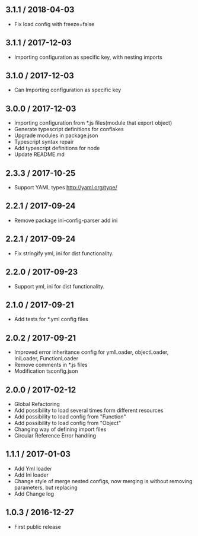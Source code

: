 3.1.1 / 2018-04-03
------------------

- Fix load config with freeze=false

3.1.1 / 2017-12-03
------------------

- Importing configuration as specific key, with nesting imports

3.1.0 / 2017-12-03
------------------

- Can Importing configuration as specific key

3.0.0 / 2017-12-03
------------------

- Importing configuration from *.js files(module that export object)
- Generate typescript definitions for conflakes
- Upgrade modules in package.json
- Typescript syntax repair
- Add typescript definitions for node
- Update README.md

2.3.3 / 2017-10-25
------------------

- Support YAML types http://yaml.org/type/

2.2.1 / 2017-09-24
------------------

- Remove package ini-config-parser add ini

2.2.1 / 2017-09-24
------------------

- Fix stringify yml, ini for dist functionality.

2.2.0 / 2017-09-23
------------------

- Support yml, ini for dist functionality.

2.1.0 / 2017-09-21
------------------

- Add tests for *.yml config files

2.0.2 / 2017-09-21
------------------

- Improved error inheritance config for ymlLoader, objectLoader, IniLoader, FunctionLoader
- Remove comments in *.js files
- Modification tsconfig.json

2.0.0 / 2017-02-12
------------------

- Global Refactoring
- Add possibility to load several times form different resources
- Add possibility to load config from "Function"
- Add possibility to load config from "Object"
- Changing way of defining import files
- Circular Reference Error handling

1.1.1 / 2017-01-03
------------------

- Add Yml loader
- Add Ini loader
- Change style of merge nested configs, now merging is without removing parameters, but replacing
- Add Change log


1.0.3 / 2016-12-27
------------------

- First public release